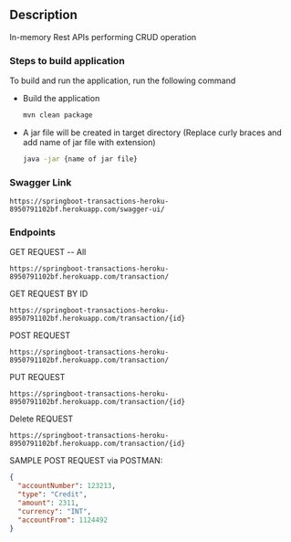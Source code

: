 ## Description

In-memory Rest APIs performing CRUD operation 

### Steps to build application

To build and run the application, run the following command

- Build the application

  ```bash
  mvn clean package
  ```

- A jar file will be created in target directory (Replace curly braces and add name of jar file with extension)

  ```bash
  java -jar {name of jar file}
  ```
### Swagger Link

    https://springboot-transactions-heroku-8950791102bf.herokuapp.com/swagger-ui/

### Endpoints

GET REQUEST -- All

    https://springboot-transactions-heroku-8950791102bf.herokuapp.com/transaction/
    
GET REQUEST BY ID

    https://springboot-transactions-heroku-8950791102bf.herokuapp.com/transaction/{id}

POST REQUEST

    https://springboot-transactions-heroku-8950791102bf.herokuapp.com/transaction/
    
PUT REQUEST

    https://springboot-transactions-heroku-8950791102bf.herokuapp.com/transaction/{id}
    
Delete REQUEST

    https://springboot-transactions-heroku-8950791102bf.herokuapp.com/transaction/{id}
    


SAMPLE POST REQUEST via POSTMAN:

```json
{
  "accountNumber": 123213,
  "type": "Credit",
  "amount": 2311,
  "currency": "INT",
  "accountFrom": 1124492
}
```
